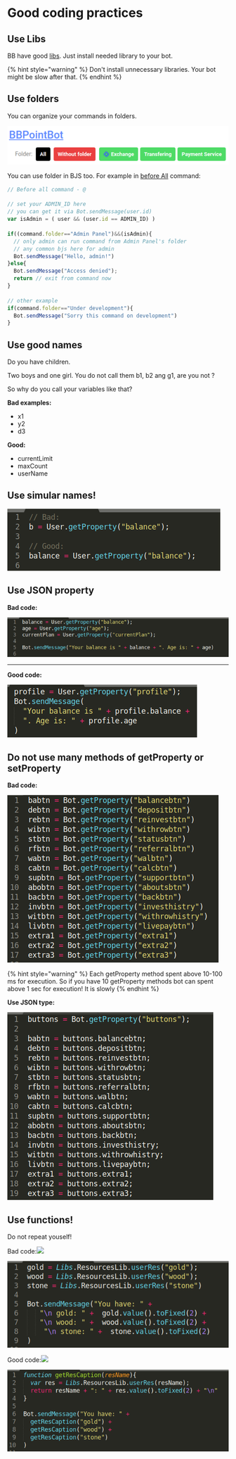 # Good coding practices

## Use Libs

BB have good [libs](broken-reference). Just install needed library to your bot.

{% hint style="warning" %}
Don't install unnecessary libraries. Your bot might be slow after that.
{% endhint %}

## Use folders

You can organize your commands in folders.&#x20;

![](<../.gitbook/assets/image (90) (1).png>)

You can use folder in BJS too. For example in [before All](always-running-commands.md#beforeall-and-afterall-commands) command:

```javascript
// Before all command - @

// set your ADMIN_ID here
// you can get it via Bot.sendMessage(user.id)
var isAdmin = ( user && (user.id == ADMIN_ID) )

if((command.folder=="Admin Panel")&&(isAdmin){
  // only admin can run command from Admin Panel's folder
  // any common bjs here for admin
  Bot.sendMessage("Hello, admin!")
}else{
  Bot.sendMessage("Access denied");
  return // exit from command now
}

// other example
if(command.folder=="Under development"){
  Bot.sendMessage("Sorry this command on development")
}
```

## Use good names

Do you have children.

Two boys and one girl. You do not call them b1, b2 ang g1, are you not ?

So why do you call your variables like that?

**Bad examples:**

* x1
* y2
* d3

**Good:**

* currentLimit
* maxCount
* userName

## Use simular names!

![](<../.gitbook/assets/image (58).png>)

## Use JSON property

**Bad code:**

![](<../.gitbook/assets/image (60).png>)

****

**Good code:**

![](<../.gitbook/assets/image (61).png>)

## Do not use many methods of getProperty or setProperty

**Bad code:**

![](<../.gitbook/assets/image (65).png>)

{% hint style="warning" %}
Each getProperty method spent above 10-100 ms for execution. So if you have 10 getProperty methods bot can spent above 1 sec for execution! It is slowly
{% endhint %}

**Use JSON type:**

![](<../.gitbook/assets/image (66).png>)

## Use functions!

Do not repeat youself!

Bad code:![](https://telegra.ph/file/31bc228cf1f6f793ff034.png)

![](<../.gitbook/assets/image (64).png>)



Good code:![](https://telegra.ph/file/aa3021f92fbd73e5c9ede.png)

![](<../.gitbook/assets/image (63).png>)

